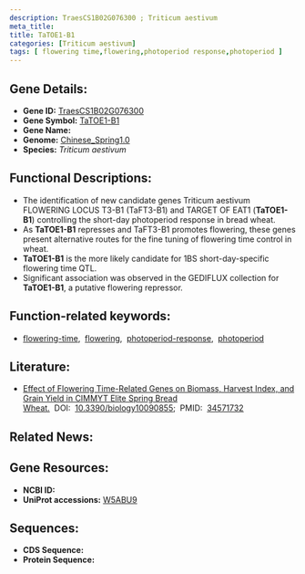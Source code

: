 ```yaml
---
description: TraesCS1B02G076300 ; Triticum aestivum
meta_title:
title: TaTOE1-B1
categories: [Triticum aestivum]
tags: [ flowering time,flowering,photoperiod response,photoperiod ]
---
```


## Gene Details:
- **Gene ID:**	[TraesCS1B02G076300](https://ensembl.gramene.org/Triticum_aestivum/Gene/Summary?g=TraesCS1B02G076300)
- **Gene Symbol:** <u>TaTOE1-B1</u>
- **Gene Name:** 
- **Genome:** [Chinese_Spring1.0](https://ensembl.gramene.org/Triticum_aestivum/Info/Index)
- **Species:** *Triticum aestivum*

## Functional Descriptions:
   - The identification of new candidate genes Triticum aestivum FLOWERING LOCUS T3-B1 (TaFT3-B1) and TARGET OF EAT1 (**TaTOE1-B1**) controlling the short-day photoperiod response in bread wheat.
   - As **TaTOE1-B1** represses and TaFT3-B1 promotes flowering, these genes present alternative routes for the fine tuning of flowering time control in wheat.
   - **TaTOE1-B1** is the more likely candidate for 1BS short-day-specific flowering time QTL.
   - Significant association was observed in the GEDIFLUX collection for **TaTOE1-B1**, a putative flowering repressor.

## Function-related keywords:
   - [flowering-time](/tags/flowering-time/),&nbsp;&nbsp;[flowering](/tags/flowering/),&nbsp;&nbsp;[photoperiod-response](/tags/photoperiod-response/),&nbsp;&nbsp;[photoperiod](/tags/photoperiod/)

## Literature:
   - [Effect of Flowering Time-Related Genes on Biomass, Harvest Index, and Grain Yield in CIMMYT Elite Spring Bread Wheat.]( https://onlinelibrary.wiley.com/doi/10.1111/pce.13018)&nbsp;&nbsp;DOI:&nbsp;&nbsp;[10.3390/biology10090855](https://onlinelibrary.wiley.com/doi/10.1111/pce.13018);&nbsp;&nbsp;PMID:&nbsp;&nbsp;[34571732](https://pubmed.ncbi.nlm.nih.gov/34571732/)

## Related News:

## Gene Resources:
- **NCBI ID:**  [](https://www.ncbi.nlm.nih.gov/gene/?term=)
- **UniProt accessions:** [W5ABU9](https://www.uniprot.org/uniprotkb/W5ABU9/entry)



## Sequences:
- **CDS Sequence:**
- **Protein Sequence:**
